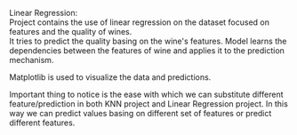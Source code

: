 Linear Regression:</br>
Project contains the use of linear regression on the dataset focused on features and the quality of wines.</br>
It tries to predict the quality basing on the wine's features. Model learns the dependencies between the features
of wine and applies it to the prediction mechanism.</br> 

Matplotlib is used to visualize the data and predictions.</br> 

Important thing to notice is the ease with which we can substitute different feature/prediction in both KNN project and Linear Regression project. 
In this way we can predict values basing on different set of features or predict different features.
